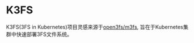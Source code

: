 # K3FS
K3FS(3FS in Kubernetes)项目灵感来源于[open3fs/m3fs](https://github.com/open3fs/m3fs), 旨在于Kubernetes集群中快速部署3FS文件系统。
